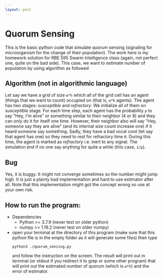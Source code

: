 ```yaml
---
layout: post
---
```


# Quorum Sensing
This is the basic python code that simulate quorum sensing (signaling for microorganism for the change of their population). The work here is my homework solution for RBE 595 Swarm Intelligence class (again, not perfect one, quite on the bad side). This case, we want to estimate number of population by using algorithm as followed

## Algorithm (not in algorithmic language)
Let say we have a grid of size `w*h` which all of the grid cell has an agent (things that we want to count) occupied on (that is, `w*h` agents). The agent has two stages: *susceptible* and *refractory*. We initialize all of them on *susceptible* stage. For each time step, each agent has the probability `p` to say "Hey, I'm alive" or something similar to their neighbor (4 or 8) and they can only do it for itself one time. However, their neighbor also will say "Hey, someone say they are alive" (and its internal size count increase one) if it heard someone say something. Sadly, they have a bad vocal cord (let say that agent has one) so they need to rest for refractory time `R`. During this time, the agent is marked as *refractory* i.e. inert to any signal. The simulation end if no one say anything for quite a while (this case, `1/p`).    

## Bug
Yes, it is buggy. It might not converge sometimes so the number might jump high. It is just a plainly bad implementation and hard to use estimator after all. Note that this implementation might got the concept wrong so use at your own risk.

## How to run the program:
  - Dependencies
	  - Python >= 3.7.9 (never test on older python)
	  - numpy >= 1.19.2 (never test on older numpy)
  - open your terminal at the directory of this program (make sure that this python file is in the empty folder as it will generate some files) then type 
	  ```
    python3 ./quorum_sensing.py
    ```
    and follow the instruction on the screen. The result will print out in terminal (or stdout if you redirect it to grep or some other program) that will print out the estimated number of quorum (which is `w*h`) and the error of estimator. 


